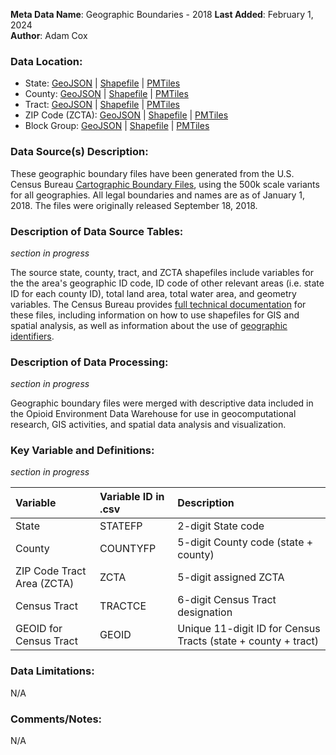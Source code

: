 **Meta Data Name**: Geographic Boundaries - 2018
**Last Added**: February 1, 2024  
**Author**: Adam Cox

### Data Location: 

* State: [GeoJSON](https://herop-geodata.s3.us-east-2.amazonaws.com/state-2018.geojson) | [Shapefile](https://herop-geodata.s3.us-east-2.amazonaws.com/state-2018-shp.zip) | [PMTiles](https://herop-geodata.s3.us-east-2.amazonaws.com/state-2018.pmtiles)
* County: [GeoJSON](https://herop-geodata.s3.us-east-2.amazonaws.com/county-2018.geojson) | [Shapefile](https://herop-geodata.s3.us-east-2.amazonaws.com/county-2018-shp.zip) | [PMTiles](https://herop-geodata.s3.us-east-2.amazonaws.com/county-2018.pmtiles)
* Tract: [GeoJSON](https://herop-geodata.s3.us-east-2.amazonaws.com/tract-2018.geojson) | [Shapefile](https://herop-geodata.s3.us-east-2.amazonaws.com/tract-2018-shp.zip) | [PMTiles](https://herop-geodata.s3.us-east-2.amazonaws.com/tract-2018.pmtiles)
* ZIP Code (ZCTA): [GeoJSON](https://herop-geodata.s3.us-east-2.amazonaws.com/zcta-2018.geojson) | [Shapefile](https://herop-geodata.s3.us-east-2.amazonaws.com/zcta-2018-shp.zip) | [PMTiles](https://herop-geodata.s3.us-east-2.amazonaws.com/zcta-2018.pmtiles)
* Block Group: [GeoJSON](https://herop-geodata.s3.us-east-2.amazonaws.com/bg-2018.geojson) | [Shapefile](https://herop-geodata.s3.us-east-2.amazonaws.com/bg-2018-shp.zip) | [PMTiles](https://herop-geodata.s3.us-east-2.amazonaws.com/bg-2018.pmtiles)

### Data Source(s) Description:

These geographic boundary files have been generated from the U.S. Census Bureau [Cartographic Boundary Files](https://www.census.gov/programs-surveys/geography/technical-documentation/naming-convention/cartographic-boundary-file.html), using the 500k scale variants for all geographies. All legal boundaries and names are as of January 1, 2018. The files were originally released September 18, 2018.

### Description of Data Source Tables: 

_section in progress_

The source state, county, tract, and ZCTA shapefiles include variables for the the area's geographic ID code, ID code of other relevant areas (i.e. state ID for each county ID), total land area, total water area, and geometry variables. The Census Bureau provides [full technical documentation](https://www.census.gov/programs-surveys/geography/technical-documentation/complete-technical-documentation/tiger-geo-line.2018.html) for these files, including information on how to use shapefiles for GIS and spatial analysis, as well as information about the use of [geographic identifiers](https://www.census.gov/programs-surveys/geography/guidance/geo-identifiers.html).

### Description of Data Processing: 

_section in progress_

Geographic boundary files were merged with descriptive data included in the Opioid Environment Data Warehouse for use in geocomputational research, GIS activities, and spatial data analysis and visualization. 


### Key Variable and Definitions:

_section in progress_

| Variable | Variable ID in .csv | Description |
|:---------|:--------------------|:------------|
| State | STATEFP |	2-digit State code |
| County | COUNTYFP |	5-digit County code (state + county) |
| ZIP Code Tract Area (ZCTA) | ZCTA |	5-digit assigned ZCTA |
| Census Tract | TRACTCE	| 6-digit Census Tract designation |
| GEOID for Census Tract | GEOID |	Unique 11-digit ID for Census Tracts (state + county + tract) |


### Data Limitations: 
N/A


### Comments/Notes:
N/A
